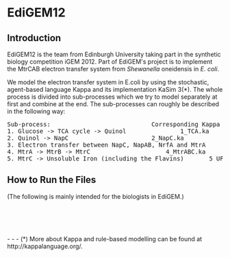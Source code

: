EdiGEM12
========

Introduction
------------
EdiGEM12 is the team from Edinburgh University taking part in the synthetic biology competition iGEM 2012. Part of EdiGEM's project is to implement the MtrCAB electron transfer system from *Shewanella* oneidensis in *E. coli*.

We model the electron transfer system in E.coli by using the stochastic, agent-based language Kappa and its implementation KaSim 3(*). The whole process is divided into sub-processes which we try to model separately at first and combine at the end. The sub-processes can roughly be described in the following way:

<pre>
Sub-process:							Corresponding Kappa File:
1. Glucose -> TCA cycle -> Quinol				1_TCA.ka
2. Quinol -> NapC						2_NapC.ka
3. Electron transfer between NapC, NapAB, NrfA and MtrA		3_MtrA.ka
4. MtrA -> MtrB -> MtrC						4_MtrABC.ka
5. MtrC -> Unsoluble Iron (including the Flavins)		5_UFe.ka
</pre>

How to Run the Files
--------------------
(The following is mainly intended for the biologists in EdiGEM.)


<br/>
<br/>
<br/>
<br/>
- - -
(*) More about Kappa and rule-based modelling can be found at http://kappalanguage.org/.
